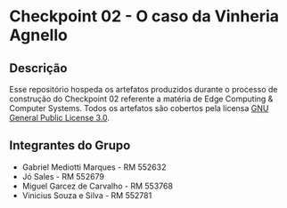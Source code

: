 # Checkpoint 02 - O caso da Vinheria Agnello

## Descrição
Esse repositório hospeda os artefatos produzidos durante o processo de construção do Checkpoint 02 referente a matéria de Edge Computing & Computer Systems. Todos os artefatos são cobertos pela licensa [GNU General Public License 3.0](./LICENSE).

## Integrantes do Grupo
- Gabriel Mediotti Marques - RM 552632
- Jó Sales - RM 552679
- Miguel Garcez de Carvalho - RM 553768
- Vinicius Souza e Silva - RM 552781
